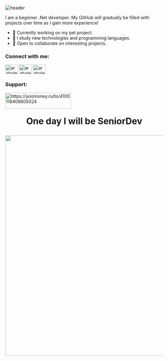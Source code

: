![header](https://capsule-render.vercel.app/api?type=waving&color=gradient&height=256&section=header&text=Hello%20World!&fontSize=75&animation=fadeIn&fontAlignY=38&desc=Welcome%20to%20my%20GitHub%20profile!)
<p>
I am a beginner .Net developer. My GitHub will gradually be filled with projects over time as I gain more experience! 
</p>

- 🔭 Currently working on my pet project.
- 🌱 I study new technologies and programming languages.
- 👯 Open to collaborate on interesting projects.
 
<h3 align="left">Connect with me:</h3>
<p align="left">
<!-- <a href="https://linkedin.com/in/DWDWDW" target="blank"><img align="center" src="https://cdn.jsdelivr.net/npm/simple-icons@3.0.1/icons/linkedin.svg" alt="WDWDW" height="30" width="40" /></a> -->
<a href="https://instagram.com/arabaleevdennis" target="blank"><img align="center" src="https://cdn.jsdelivr.net/npm/simple-icons@3.0.1/icons/instagram.svg" alt="arabaleevdennis" height="30" width="40" /></a>
 <a href="https://t.me/arabaleevdennis" target="blank"><img align="center" src="https://cdn.jsdelivr.net/npm/simple-icons@4.19.0/icons/telegram.svg" alt="arabaleevdennis" height="30" width="40" /></a>
 <a href="https://mail.google.com/mail/u/0/#inbox?compose=GTvVlcRzCbVcZJHLfpNtldwQPbklGcPGmRdgwfFcPkKXXFFCzpJnSxlRGcnDVjTmNdrqPWftWvZTm" target="blank"><img align="center" src="https://cdn.jsdelivr.net/npm/simple-icons@4.19.0/icons/gmail.svg" alt="arabaleevdennis" height="30" width="40" /></a>
</p>
<h3 align="left">Support:</h3>
<p><a href="https://yoomoney.ru/to/4100118408605024"> <img align="left" src="https://yoomoney.ru/i/shop/iomoney_logo_white_example.png" height="50" width="210" alt="https://yoomoney.ru/to/4100118408605024" /></a></p><br><br>

<h1 align="center">
  <p> One day I will be SeniorDev </p>
</h1>

  <p align="center" > <img src="giphy.gif" width="700px" > </p>
